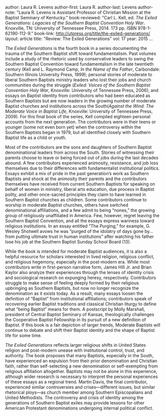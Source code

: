 author: Laura R. Levens
author-first: Laura R.
author-last: Levens
author-note: "Laura R. Levens is Assistant Professor of Christian Mission at the Baptist Seminary of Kentucky."
book-reviewed: "Carl L. Kell, ed. <em>The Exiled Generations: Legacies of the Southern Baptist Convention Holy War</em>. Knoxville, TN: University of Tennessee Press, 2014. 173 pp. ISBN 978-1-62190-112-9." 
book-link: http://utpress.org/title/the-exiled-generations/ 
layout: article
title: "Review: The Exiled Generations"
vol: 17
year: 2015
...

*The Exiled Generations* is the fourth book in a series documenting the trauma of the Southern Baptist shift toward fundamentalism. Past volumes include a study of the rhetoric used by conservative leaders to swing the Southern Baptist Convention toward fundamentalism in the late twentieth century (Kell and L. Raymond Camp, *In the Name of the Father*, Carbondale: Southern Illinois University Press, 1999); personal stories of moderate to liberal Southern Baptists ministry leaders who lost their jobs and church communities during the struggle (*Exiled: Voices of the Southern Baptist Convention Holy War*, Knoxville: University of Tennessee Press, 2006); and essays on Baptist identity from contributors who had been educated as Southern Baptists but are now leaders in the growing number of moderate Baptist churches and institutions across the South(*Against the Wind: The Moderate Voice in Baptist Life*, Knoxville: University of Tennessee Press, 2009). For this final book of the series, Kell compiled eighteen personal accounts from the next generation. The contributors were in their teens or younger (some not even born yet) when the controversy within the Southern Baptists began in 1979, but all identified closely with Southern Baptist life as a child or youth. 

Most of the contributors are the sons and daughters of Southern Baptist denominational leaders from across the South. Stories of witnessing their parents choose to leave or being forced out of jobs during the last decades abound. A few contributors experienced animosity, resistance, and job loss themselves due to their differences with fundamentalist institutional politics. Essays exhibit a mix of pride in the past generation’s work as Southern Baptists and shock at the animosity their parents and the contributors themselves have received from current Southern Baptists for speaking on behalf of women in ministry, liberal arts education, due process in Baptist polity, and other once-sacred principles they claim to have learned in Southern Baptist churches as children. Some contributors continue to worship in moderate Baptist churches, others have switched denominational affiliations, and a few admit to being “nones,” the growing group of religiously unaffiliated in America. Few, however, regret leaving the Southern Baptist Convention, and all the essays express wariness toward religious institutions. In an essay entitled “The Purging,” for example, G. Wesley Shotwell avows he was “purged of the idolatry of days gone by…from putting ultimate trust in human institutions” after watching his father lose his job at the Southern Baptist Sunday School Board (13).

While the book is intended for moderate Baptist audiences, it is also a helpful resource for scholars interested in lived religion, religious conflict, and religious hegemony, especially in the post-modern era. While most contributors write in first-person narrative form, James Hill Jr. and Brian Kaylor also analyze their experiences through the lenses of identity crisis and sociological research on expunging heresy, respectively. Contributors struggle to make sense of feeling deeply formed by their religious upbringing as Southern Baptists, but now no longer recognize the denomination as it exists today. As a result, many essays loosen the definition of “Baptist” from institutional affiliations; contributors speak of recovering earlier Baptist traditions and classical Christian liturgy to define what “being Baptist” means for them. A postscript by Molly Marshall, president of Central Baptist Seminary of Kansas, theologically challenges the Cooperative Baptist Fellowship in its pursuit of a new definition of Baptist. If this book is a fair depiction of larger trends, Moderate Baptists will continue to debate and shift their Baptist identity and the shape of Baptist life for some time.

*The Exiled Generations* reflects larger religious shifts in United States religion and post-modern unease with institutional control, trust, and authority. The book proposes that many Baptists, especially in the South, have experienced an expulsion from their prior denomination and Christian faith, rather than self-selecting a new denomination or self-exempting from religious affiliation altogether. Baptists may not be alone in this experience, although wider research is necessary to interpret the personal experiences of these essays as a regional trend. Martin Davis, the final contributor, experienced similar controversies and crises—different issues, but similar rhetorical ploys—as church member among Southern Episcopalians and United Methodists. The controversy and crisis of identity among the generations of Southern Baptist exiles may provide lessons for other American Protestant denominations undergoing internal political conflict. 
